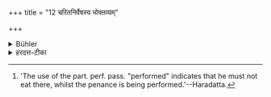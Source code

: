 +++
title = "12 चरितनिर्वेषस्य भोक्तव्यम्"

+++

<details><summary>Bühler</summary>

12. But when the penance has been performed, he may eat (in that house). [^6] 


[^6]:  'The use of the part. perf. pass. "performed" indicates that he must not eat there, whilst the penance is being performed.'--Haradatta.
</details>

<details><summary>हरदत्त-टीका</summary>

## सूत्रम्
चरितनिर्वेषस्य भोक्तव्यम् ॥ १२ ॥  
### टिप्पनी
चरितो निर्वेषः प्रायश्चित्तं येन तस्याऽन्नं भोक्तव्यम् । तद्भोजने न दोषः । निष्ठया भूतकालस्याऽभिधानाच्चर्यमाणेऽपि निर्वेषे न भोक्तव्यम् । किं तर्हि ? चरिते ॥ १२ ॥
</details>
